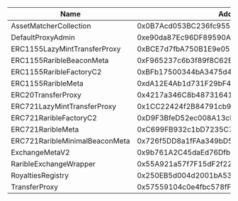  Name | Address | Url 
 --- | --- | ---
 AssetMatcherCollection | 0x0B7Acd053BC236fc95537e2aDD37C22968b48C1b | https://sepolia.etherscan.io/address/0x0B7Acd053BC236fc95537e2aDD37C22968b48C1b 
 DefaultProxyAdmin | 0xe90da87Ec96DF89590A5CD00c0183E69a36330a9 | https://sepolia.etherscan.io/address/0xe90da87Ec96DF89590A5CD00c0183E69a36330a9 
 ERC1155LazyMintTransferProxy | 0xBCE7d7fbA750B1E9e0511C67b1F38C07EbfEFE63 | https://sepolia.etherscan.io/address/0xBCE7d7fbA750B1E9e0511C67b1F38C07EbfEFE63 
 ERC1155RaribleBeaconMeta | 0xF965237c6b3f89f8C62B45b94097899E3562A830 | https://sepolia.etherscan.io/address/0xF965237c6b3f89f8C62B45b94097899E3562A830 
 ERC1155RaribleFactoryC2 | 0xBFb17500344bA3475d46091F5c8f1e33B31ed909 | https://sepolia.etherscan.io/address/0xBFb17500344bA3475d46091F5c8f1e33B31ed909 
 ERC1155RaribleMeta | 0xdA12E4Ab1d731F29bF4Bff8f971579D95f8DDD07 | https://sepolia.etherscan.io/address/0xdA12E4Ab1d731F29bF4Bff8f971579D95f8DDD07 
 ERC20TransferProxy | 0x4217a346C8b48731641327b65bb6F6d3243d64e2 | https://sepolia.etherscan.io/address/0x4217a346C8b48731641327b65bb6F6d3243d64e2 
 ERC721LazyMintTransferProxy | 0x1CC22424f2B84791cb99c141A68CD2a44Cf35398 | https://sepolia.etherscan.io/address/0x1CC22424f2B84791cb99c141A68CD2a44Cf35398 
 ERC721RaribleFactoryC2 | 0xD9F3BfeD52ec008A13cF08C7382a917Eb364Cc32 | https://sepolia.etherscan.io/address/0xD9F3BfeD52ec008A13cF08C7382a917Eb364Cc32 
 ERC721RaribleMeta | 0xC699FB932c1bD7235C7ED19388f26A2428224AED | https://sepolia.etherscan.io/address/0xC699FB932c1bD7235C7ED19388f26A2428224AED 
 ERC721RaribleMinimalBeaconMeta | 0x726f5DD8a1fFAa349bD57501Ba760AB5A03e91Ff | https://sepolia.etherscan.io/address/0x726f5DD8a1fFAa349bD57501Ba760AB5A03e91Ff 
 ExchangeMetaV2 | 0x9b761A2C45daEd76Dfbcfd52d22cB930a0b41186 | https://sepolia.etherscan.io/address/0x9b761A2C45daEd76Dfbcfd52d22cB930a0b41186 
 RaribleExchangeWrapper | 0x55A921a57f7F15dF2f229Ab9889506Ca89310800 | https://sepolia.etherscan.io/address/0x55A921a57f7F15dF2f229Ab9889506Ca89310800 
 RoyaltiesRegistry | 0x250EB5d004d2001bA53f72b0034AA66330f7f220 | https://sepolia.etherscan.io/address/0x250EB5d004d2001bA53f72b0034AA66330f7f220 
 TransferProxy | 0x57559104c0e4fbc578fF4251b63eA0903d7CAe32 | https://sepolia.etherscan.io/address/0x57559104c0e4fbc578fF4251b63eA0903d7CAe32 
